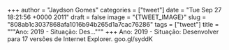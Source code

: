
+++
author = "Jaydson Gomes"
categories = ["tweet"]
date = "Tue Sep 27 18:21:56 +0000 2011"
draft = false
image = "{TWEET_IMAGE}"
slug = "808ab1c3037868afa1016b94b265d1a7cac76286"
tags = ["tweet"]
title = """Ano: 2019 - Situação: Des..."""
+++
Ano: 2019 - Situação: Desenvolver para 17 versões de Internet Explorer. goo.gl/syddK
